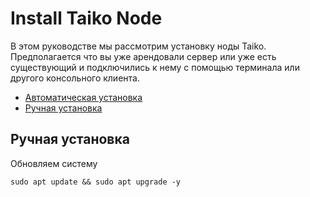 
<h1>Install Taiko Node</h1>

<p>
  В этом руководстве мы рассмотрим установку ноды Taiko. Предполагается что вы уже арендовали сервер или уже есть существующий и подключились к нему с помощью терминала или другого консольного клиента.
</p>

<ul>
  <li><a href="#automatic_install">Автоматическая установка</a></li>
  <li><a href="#manual_install">Ручная установка</a></li>
</ul>

<p name="automatic_install">
  
</p>

<div name="manual_install">
  
  <h2>Ручная установка</h2>
  
  <p>
    Обновляем систему
    <pre><code>sudo apt update && sudo apt upgrade -y</code></pre>
  </p>
  
</div>

